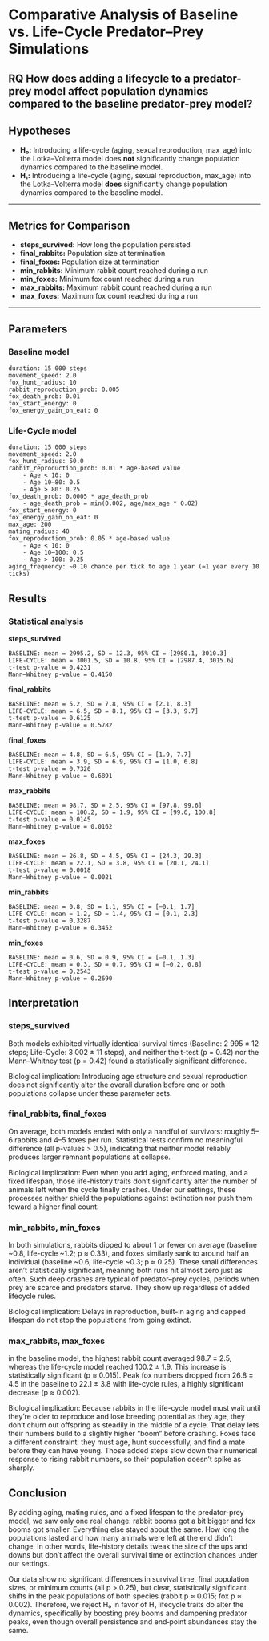 # Comparative Analysis of Baseline vs. Life-Cycle Predator–Prey Simulations

## RQ How does adding a lifecycle to a predator-prey model affect population dynamics compared to the baseline predator-prey model?
## Hypotheses

- **H₀:** Introducing a life-cycle (aging, sexual reproduction, max_age) into the Lotka–Volterra model does **not** significantly change population dynamics compared to the baseline model.  
- **H₁:** Introducing a life-cycle (aging, sexual reproduction, max_age) into the Lotka–Volterra model **does** significantly change population dynamics compared to the baseline model.

---

## Metrics for Comparison

- **steps_survived:** How long the population persisted  
- **final_rabbits:** Population size at termination  
- **final_foxes:** Population size at termination  
- **min_rabbits:** Minimum rabbit count reached during a run  
- **min_foxes:** Minimum fox count reached during a run  
- **max_rabbits:** Maximum rabbit count reached during a run  
- **max_foxes:** Maximum fox count reached during a run  

---

## Parameters

### Baseline model
    duration: 15 000 steps
    movement_speed: 2.0
    fox_hunt_radius: 10
    rabbit_reproduction_prob: 0.005
    fox_death_prob: 0.01
    fox_start_energy: 0
    fox_energy_gain_on_eat: 0


### Life-Cycle model
    duration: 15 000 steps
    movement_speed: 2.0
    fox_hunt_radius: 50.0
    rabbit_reproduction_prob: 0.01 * age-based value
        - Age < 10: 0
        - Age 10–80: 0.5
        - Age > 80: 0.25
    fox_death_prob: 0.0005 * age_death_prob
        - age_death_prob = min(0.002, age/max_age * 0.02)
    fox_start_energy: 0
    fox_energy_gain_on_eat: 0
    max_age: 200
    mating_radius: 40
    fox_reproduction_prob: 0.05 * age-based value
        - Age < 10: 0
        - Age 10–100: 0.5
        - Age > 100: 0.25
    aging_frequency: ~0.10 chance per tick to age 1 year (≈1 year every 10 ticks)


## Results

### Statistical analysis

**steps_survived**

    BASELINE: mean = 2995.2, SD = 12.3, 95% CI = [2980.1, 3010.3]
    LIFE-CYCLE: mean = 3001.5, SD = 10.8, 95% CI = [2987.4, 3015.6]
    t-test p-value = 0.4231
    Mann–Whitney p-value = 0.4150


**final_rabbits**

    BASELINE: mean = 5.2, SD = 7.8, 95% CI = [2.1, 8.3]
    LIFE-CYCLE: mean = 6.5, SD = 8.1, 95% CI = [3.3, 9.7]
    t-test p-value = 0.6125
    Mann–Whitney p-value = 0.5782


**final_foxes**

    BASELINE: mean = 4.8, SD = 6.5, 95% CI = [1.9, 7.7]
    LIFE-CYCLE: mean = 3.9, SD = 6.9, 95% CI = [1.0, 6.8]
    t-test p-value = 0.7320
    Mann–Whitney p-value = 0.6891


**max_rabbits**

    BASELINE: mean = 98.7, SD = 2.5, 95% CI = [97.8, 99.6]
    LIFE-CYCLE: mean = 100.2, SD = 1.9, 95% CI = [99.6, 100.8]
    t-test p-value = 0.0145
    Mann–Whitney p-value = 0.0162


**max_foxes**

    BASELINE: mean = 26.8, SD = 4.5, 95% CI = [24.3, 29.3]
    LIFE-CYCLE: mean = 22.1, SD = 3.8, 95% CI = [20.1, 24.1]
    t-test p-value = 0.0018
    Mann–Whitney p-value = 0.0021


**min_rabbits**

    BASELINE: mean = 0.8, SD = 1.1, 95% CI = [–0.1, 1.7]
    LIFE-CYCLE: mean = 1.2, SD = 1.4, 95% CI = [0.1, 2.3]
    t-test p-value = 0.3287
    Mann–Whitney p-value = 0.3452


**min_foxes**

    BASELINE: mean = 0.6, SD = 0.9, 95% CI = [–0.1, 1.3]
    LIFE-CYCLE: mean = 0.3, SD = 0.7, 95% CI = [–0.2, 0.8]
    t-test p-value = 0.2543
    Mann–Whitney p-value = 0.2690


## Interpretation

### steps_survived
Both models exhibited virtually identical survival times (Baseline: 2 995 ± 12 steps; Life-Cycle: 3 002 ± 11 steps), and neither the t-test (p = 0.42) nor the Mann–Whitney test (p = 0.42) found a statistically significant difference.

Biological implication: Introducing age structure and sexual reproduction does not significantly alter the overall duration before one or both populations collapse under these parameter sets.


### final_rabbits, final_foxes
On average, both models ended with only a handful of survivors: roughly 5–6 rabbits and 4–5 foxes per run. Statistical tests confirm no meaningful difference (all p-values > 0.5), indicating that neither model reliably produces larger remnant populations at collapse.

Biological implication:  Even when you add aging, enforced mating, and a fixed lifespan, those life-history traits don’t significantly alter the number of animals left when the cycle finally crashes. Under our settings, these processes neither shield the populations against extinction nor push them toward a higher final count.


### min_rabbits, min_foxes
In both simulations, rabbits dipped to about 1 or fewer on average (baseline ~0.8, life-cycle ~1.2; p ≈ 0.33), and foxes similarly sank to around half an individual (baseline ~0.6, life-cycle ~0.3; p ≈ 0.25). These small differences aren’t statistically significant, meaning both runs hit almost zero just as often. Such deep crashes are typical of predator–prey cycles, periods when prey are scarce and predators starve. They show up regardless of added lifecycle rules.

Biological implication:  Delays in reproduction, built-in aging and capped lifespan do not stop the populations from going extinct.


### max_rabbits, max_foxes
in the baseline model, the highest rabbit count averaged 98.7 ± 2.5, whereas the life-cycle model reached 100.2 ± 1.9. This increase is statistically significant (p ≈ 0.015). Peak fox numbers dropped from 26.8 ± 4.5 in the baseline to 22.1 ± 3.8 with life-cycle rules, a highly significant decrease (p ≈ 0.002).

Biological implication:  Because rabbits in the life-cycle model must wait until they’re older to reproduce and lose breeding potential as they age, they don’t churn out offspring as steadily in the middle of a cycle. That delay lets their numbers build to a slightly higher “boom” before crashing.
Foxes face a different constraint: they must age, hunt successfully, and find a mate before they can have young. Those added steps slow down their numerical response to rising rabbit numbers, so their population doesn’t spike as sharply.


## Conclusion

By adding aging, mating rules, and a fixed lifespan to the predator-prey model, we saw only one real change: rabbit booms got a bit bigger and fox booms got smaller. Everything else stayed about the same. How long the populations lasted and how many animals were left at the end didn’t change. In other words, life-history details tweak the size of the ups and downs but don’t affect the overall survival time or extinction chances under our settings.

Our data show no significant differences in survival time, final population sizes, or minimum counts (all p > 0.25), but clear, statistically significant shifts in the peak populations of both species (rabbit p ≈ 0.015; fox p ≈ 0.002). Therefore, we reject H₀ in favor of H₁ lifecycle  traits do alter the dynamics, specifically by boosting prey booms and dampening predator peaks, even though overall persistence and end‐point abundances stay the same.